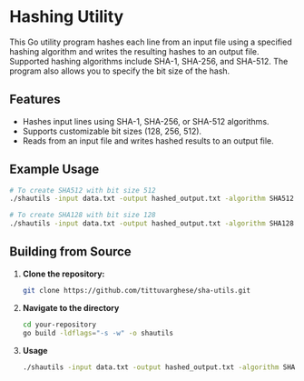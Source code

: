 # Hashing Utility

This Go utility program hashes each line from an input file using a specified hashing algorithm and writes the resulting hashes to an output file. Supported hashing algorithms include SHA-1, SHA-256, and SHA-512. The program also allows you to specify the bit size of the hash.

## Features

- Hashes input lines using SHA-1, SHA-256, or SHA-512 algorithms.
- Supports customizable bit sizes (128, 256, 512).
- Reads from an input file and writes hashed results to an output file.

## Example Usage

```bash
# To create SHA512 with bit size 512
./shautils -input data.txt -output hashed_output.txt -algorithm SHA512 -bits 512

# To create SHA128 with bit size 128
./shautils -input data.txt -output hashed_output.txt -algorithm SHA128 -bits 128

```

## Building from Source

1. **Clone the repository:**

   ```bash
   git clone https://github.com/tittuvarghese/sha-utils.git
   ```

2. **Navigate to the directory**

    ```bash
    cd your-repository
    go build -ldflags="-s -w" -o shautils
    ```
3. **Usage**
    ```bash
    ./shautils -input data.txt -output hashed_output.txt -algorithm SHA512 -bits 512
    ```